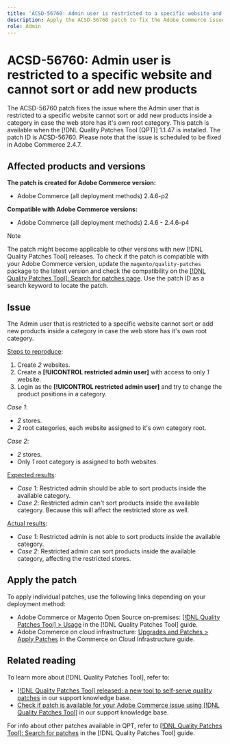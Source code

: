 ```yaml
---
title: 'ACSD-56760: Admin user is restricted to a specific website and can't sort or add new products'
description: Apply the ACSD-56760 patch to fix the Adobe Commerce issue where the the Admin user that is restricted to a specific website cannot sort or add new products inside a category in case the web store has it's own root category. 
role: Admin 
---
```

# ACSD-56760: Admin user is restricted to a specific website and cannot sort or add new products

The ACSD-56760 patch fixes the issue where the Admin user that is restricted to a specific website cannot sort or add new products inside a category in case the web store has it's own root category.  This patch is available when the [!DNL Quality Patches Tool (QPT)] 1.1.47 is installed. The patch ID is ACSD-56760. Please note that the issue is scheduled to be fixed in Adobe Commerce 2.4.7.

## Affected products and versions

**The patch is created for Adobe Commerce version:**

* Adobe Commerce (all deployment methods) 2.4.6-p2

**Compatible with Adobe Commerce versions:**

* Adobe Commerce (all deployment methods) 2.4.6 - 2.4.6-p4

>[!NOTE]
>
>The patch might become applicable to other versions with new [!DNL Quality Patches Tool] releases. To check if the patch is compatible with your Adobe Commerce version, update the `magento/quality-patches` package to the latest version and check the compatibility on the [[!DNL Quality Patches Tool]: Search for patches page](https://experienceleague.adobe.com/tools/commerce-quality-patches/index.html). Use the patch ID as a search keyword to locate the patch.

## Issue

The Admin user that is restricted to a specific website cannot sort or add new products inside a category in case the web store has it's own root category. 

<u>Steps to reproduce</u>:

1. Create *2* websites.
1. Create a **[!UICONTROL restricted admin user]** with access to only *1* website.
1. Login as the **[!UICONTROL restricted admin user]** and try to change the product positions in a category.

*Case 1*:

* *2* stores.
* *2* root categories, each website assigned to it's own category root.

*Case 2*:

* *2* stores.
* Only *1* root category is assigned to  both websites.

<u>Expected results</u>:

* *Case 1*: Restricted admin should be able to sort products inside the available category.
* *Case 2*: Restricted admin can't sort products inside the available category. Because this will affect the restricted store as well.

<u>Actual results</u>:

* *Case 1*: Restricted admin is not able to sort products inside the available category.
* *Case 2*: Restricted admin can sort products inside the available category, affecting the restricted stores.

## Apply the patch

To apply individual patches, use the following links depending on your deployment method:

* Adobe Commerce or Magento Open Source on-premises: [[!DNL Quality Patches Tool] > Usage](https://experienceleague.adobe.com/docs/commerce-operations/tools/quality-patches-tool/usage.html) in the [!DNL Quality Patches Tool] guide.
* Adobe Commerce on cloud infrastructure: [Upgrades and Patches > Apply Patches](https://experienceleague.adobe.com/docs/commerce-cloud-service/user-guide/develop/upgrade/apply-patches.html) in the Commerce on Cloud Infrastructure guide.

## Related reading

To learn more about [!DNL Quality Patches Tool], refer to:

* [[!DNL Quality Patches Tool] released: a new tool to self-serve quality patches](/help/announcements/adobe-commerce-announcements/magento-quality-patches-released-new-tool-to-self-serve-quality-patches.md) in our support knowledge base.
* [Check if patch is available for your Adobe Commerce issue using [!DNL Quality Patches Tool]](/help/support-tools/patches-available-in-qpt-tool/check-patch-for-magento-issue-with-magento-quality-patches.md) in our support knowledge base.

For info about other patches available in QPT, refer to [[!DNL Quality Patches Tool]: Search for patches](https://experienceleague.adobe.com/tools/commerce-quality-patches/index.html) in the [!DNL Quality Patches Tool] guide.
